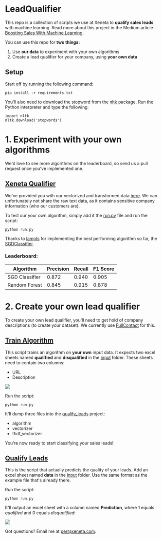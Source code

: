 # LeadQualifier

This repo is a collection of scripts we use at Xeneta to **qualify sales leads** with machine learning. Read more about this project in the Medium article [Boosting Sales With Machine Learning](https://medium.com/xeneta/boosting-sales-with-machine-learning-fbcf2e618be3).

You can use this repo for **two things:**

1. Use **our data** to experiment with your own algorithms
2. Create a lead qualifier for your company, using **your own data**

## Setup

Start off by running the following command:

    pip install -r requirements.txt

You'll also need to download the stopword from the [nltk](http://www.nltk.org/index.html) package. Run the Python interpreter and type the following:

    import nltk
    nltk.download('stopwords')

# 1. Experiment with your own algorithms

We'd love to see more algorithms on the leaderboard, so send us a pull request once you've implemented one.

## [Xeneta Qualifier](https://github.com/xeneta/LeadQualifier/tree/master/xeneta_qualifier)

We've provided you with our vectorized and transformed data [here](https://github.com/xeneta/LeadQualifier/tree/master/xeneta_qualifier/data). We can unfortunately not share the raw text data, as it contains sensitive company information (who our customers are).

To test our your own algorithm, simply add it the [run.py](https://github.com/xeneta/LeadQualifier/blob/master/xeneta_qualifier/run.py) file and run the script:

    python run.py

Thanks to [lampts](https://github.com/lampts) for implementing the best performing algorithm so far, the [SGDClassifier](http://scikit-learn.org/stable/modules/generated/sklearn.linear_model.SGDClassifier.html).

### Leaderboard:

| Algorithm     | Precision     | Recall | F1 Score|
| ------------- |:--------------| :------|:--------|
| SGD Classifier| 0.872         | 0.940  | 0.905   |
| Random Forest | 0.845         | 0.915  | 0.878   |



# 2. Create your own lead qualifier

To create your own lead qualifier, you'll need to get hold of company descriptions (to create your dataset). We currently use [FullContact](https://www.fullcontact.com/developer) for this. 

## [Train Algorithm](https://github.com/xeneta/LeadQualifier/tree/master/train_algorithm)

This script trains an algorithm on **your own** input data. It expects two excel sheets named **qualified** and **disqualified** in the [input](https://github.com/xeneta/LeadQualifier/tree/master/train_algorithm/input) folder. These sheets need to contain two columns:

- URL
- Description


![](https://raw.githubusercontent.com/xeneta/LeadQualifier/master/img/sheet.png)

Run the script:

    python run.py

It'll dump three files into the [qualify_leads](https://github.com/xeneta/LeadQualifier/tree/master/qualify_leads) project:

- algorithm
- vectorizer
- tfidf_vectorizer

You're now ready to start classifying your sales leads!

## [Qualify Leads](https://github.com/xeneta/LeadQualifier/tree/master/qualify_leads)

This is the script that actually predicts the quality of your leads. Add an excel sheet named **data** in the [input](https://github.com/xeneta/LeadQualifier/tree/master/qualify_leads/input) folder. Use the same format as the example file that's already there.

Run the script:

    python run.py

It'll output an excel sheet with a column named **Prediction**, where 1 equals *qualified* and 0 equals *disqualified*:

![](https://raw.githubusercontent.com/xeneta/LeadQualifier/master/img/predictions_sheet.png)

Got questions? Email me at per@xeneta.com.
